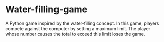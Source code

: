 # Water-filling-game

A Python game inspired by the water-filling concept. In this game, 
players compete against the computer by setting a maximum limit. The player whose number 
causes the total to exceed this limit loses the game. 
